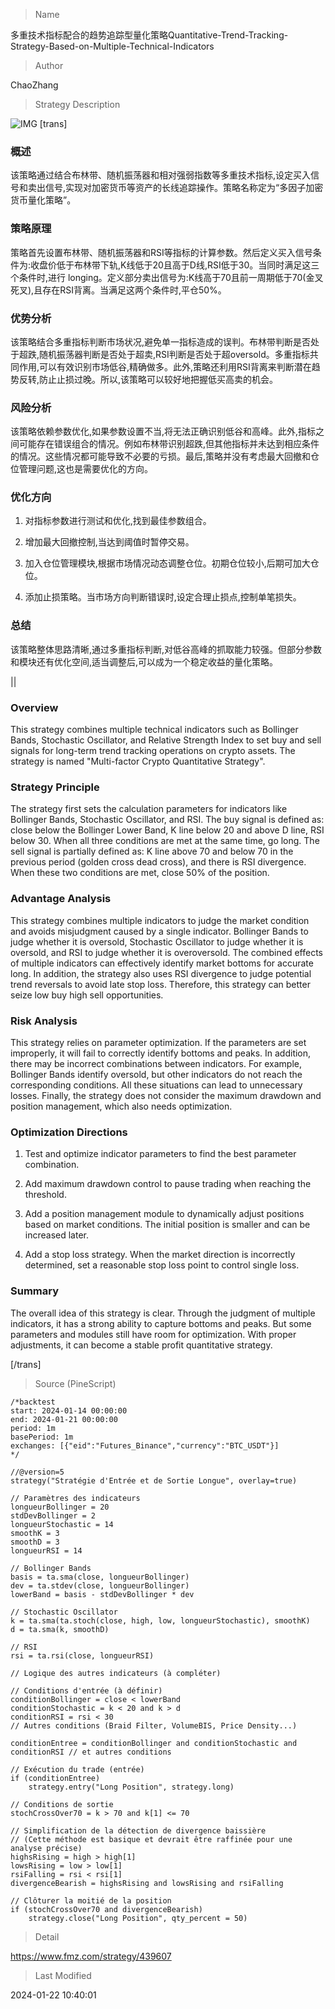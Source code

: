 
> Name

多重技术指标配合的趋势追踪型量化策略Quantitative-Trend-Tracking-Strategy-Based-on-Multiple-Technical-Indicators

> Author

ChaoZhang

> Strategy Description

![IMG](https://www.fmz.com/upload/asset/13b8b28c632b2cafe88.png)
 [trans]
### 概述

该策略通过结合布林带、随机振荡器和相对强弱指数等多重技术指标,设定买入信号和卖出信号,实现对加密货币等资产的长线追踪操作。策略名称定为“多因子加密货币量化策略”。

### 策略原理   

策略首先设置布林带、随机振荡器和RSI等指标的计算参数。然后定义买入信号条件为:收盘价低于布林带下轨,K线低于20且高于D线,RSI低于30。当同时满足这三个条件时,进行 longing。定义部分卖出信号为:K线高于70且前一周期低于70(金叉死叉),且存在RSI背离。当满足这两个条件时,平仓50%。

### 优势分析

该策略结合多重指标判断市场状况,避免单一指标造成的误判。布林带判断是否处于超跌,随机振荡器判断是否处于超卖,RSI判断是否处于超oversold。多重指标共同作用,可以有效识别市场低谷,精确做多。此外,策略还利用RSI背离来判断潜在趋势反转,防止止损过晚。所以,该策略可以较好地把握低买高卖的机会。

### 风险分析  

该策略依赖参数优化,如果参数设置不当,将无法正确识别低谷和高峰。此外,指标之间可能存在错误组合的情况。例如布林带识别超跌,但其他指标并未达到相应条件的情况。这些情况都可能导致不必要的亏损。最后,策略并没有考虑最大回撤和仓位管理问题,这也是需要优化的方向。

### 优化方向  

1. 对指标参数进行测试和优化,找到最佳参数组合。

2. 增加最大回撤控制,当达到阈值时暂停交易。

3. 加入仓位管理模块,根据市场情况动态调整仓位。初期仓位较小,后期可加大仓位。

4. 添加止损策略。当市场方向判断错误时,设定合理止损点,控制单笔损失。


### 总结  

该策略整体思路清晰,通过多重指标判断,对低谷高峰的抓取能力较强。但部分参数和模块还有优化空间,适当调整后,可以成为一个稳定收益的量化策略。

||

### Overview  

This strategy combines multiple technical indicators such as Bollinger Bands, Stochastic Oscillator, and Relative Strength Index to set buy and sell signals for long-term trend tracking operations on crypto assets. The strategy is named "Multi-factor Crypto Quantitative Strategy".  

### Strategy Principle    

The strategy first sets the calculation parameters for indicators like Bollinger Bands, Stochastic Oscillator, and RSI. The buy signal is defined as: close below the Bollinger Lower Band, K line below 20 and above D line, RSI below 30. When all three conditions are met at the same time, go long. The sell signal is partially defined as: K line above 70 and below 70 in the previous period (golden cross dead cross), and there is RSI divergence. When these two conditions are met, close 50% of the position.

### Advantage Analysis   

This strategy combines multiple indicators to judge the market condition and avoids misjudgment caused by a single indicator. Bollinger Bands to judge whether it is oversold, Stochastic Oscillator to judge whether it is oversold, and RSI to judge whether it is overoversold. The combined effects of multiple indicators can effectively identify market bottoms for accurate long. In addition, the strategy also uses RSI divergence to judge potential trend reversals to avoid late stop loss. Therefore, this strategy can better seize low buy high sell opportunities.  

### Risk Analysis   

This strategy relies on parameter optimization. If the parameters are set improperly, it will fail to correctly identify bottoms and peaks. In addition, there may be incorrect combinations between indicators. For example, Bollinger Bands identify oversold, but other indicators do not reach the corresponding conditions. All these situations can lead to unnecessary losses. Finally, the strategy does not consider the maximum drawdown and position management, which also needs optimization.

### Optimization Directions   

1. Test and optimize indicator parameters to find the best parameter combination.  

2. Add maximum drawdown control to pause trading when reaching the threshold.   

3. Add a position management module to dynamically adjust positions based on market conditions. The initial position is smaller and can be increased later.  

4. Add a stop loss strategy. When the market direction is incorrectly determined, set a reasonable stop loss point to control single loss.


### Summary   

The overall idea of this strategy is clear. Through the judgment of multiple indicators, it has a strong ability to capture bottoms and peaks. But some parameters and modules still have room for optimization. With proper adjustments, it can become a stable profit quantitative strategy.

[/trans]



> Source (PineScript)

``` pinescript
/*backtest
start: 2024-01-14 00:00:00
end: 2024-01-21 00:00:00
period: 1m
basePeriod: 1m
exchanges: [{"eid":"Futures_Binance","currency":"BTC_USDT"}]
*/

//@version=5
strategy("Stratégie d'Entrée et de Sortie Longue", overlay=true)

// Paramètres des indicateurs
longueurBollinger = 20
stdDevBollinger = 2
longueurStochastic = 14
smoothK = 3
smoothD = 3
longueurRSI = 14

// Bollinger Bands
basis = ta.sma(close, longueurBollinger)
dev = ta.stdev(close, longueurBollinger)
lowerBand = basis - stdDevBollinger * dev

// Stochastic Oscillator
k = ta.sma(ta.stoch(close, high, low, longueurStochastic), smoothK)
d = ta.sma(k, smoothD)

// RSI
rsi = ta.rsi(close, longueurRSI)

// Logique des autres indicateurs (à compléter)

// Conditions d'entrée (à définir)
conditionBollinger = close < lowerBand
conditionStochastic = k < 20 and k > d
conditionRSI = rsi < 30
// Autres conditions (Braid Filter, VolumeBIS, Price Density...)

conditionEntree = conditionBollinger and conditionStochastic and conditionRSI // et autres conditions

// Exécution du trade (entrée)
if (conditionEntree)
    strategy.entry("Long Position", strategy.long)

// Conditions de sortie
stochCrossOver70 = k > 70 and k[1] <= 70

// Simplification de la détection de divergence baissière
// (Cette méthode est basique et devrait être raffinée pour une analyse précise)
highsRising = high > high[1]
lowsRising = low > low[1]
rsiFalling = rsi < rsi[1]
divergenceBearish = highsRising and lowsRising and rsiFalling

// Clôturer la moitié de la position
if (stochCrossOver70 and divergenceBearish)
    strategy.close("Long Position", qty_percent = 50)

```

> Detail

https://www.fmz.com/strategy/439607

> Last Modified

2024-01-22 10:40:01
